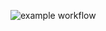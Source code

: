 ![example workflow](https://github.com/tylere/test-quarto-pixi-ci-envs/actions/workflows/publish.yml/badge.svg)
